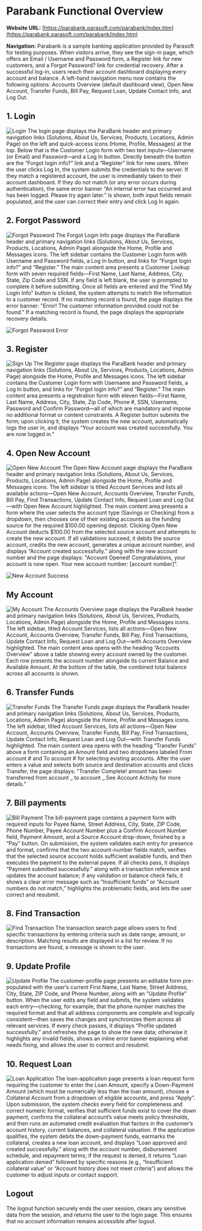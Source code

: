 # Parabank Functional Overview

**Website URL:** [https://parabank.parasoft.com/parabank/index.htm](https://parabank.parasoft.com/parabank/index.htm)

**Navigation:** Parabank is a sample banking application provided by Parasoft for testing purposes. When visitors arrive, they see the sign-in page, which offers an Email / Username and Password form, a Register link for new customers, and a Forgot Password? link for credential recovery. After a successful log-in, users reach their account dashboard displaying every account and balance. A left-hand navigation menu now contains the following options: Accounts Overview (default dashboard view), Open New Account, Transfer Funds, Bill Pay, Request Loan, Update Contact Info, and Log Out.

## 1. Login
![Login](1_login.png)
The login page displays the ParaBank header and primary navigation links (Solutions, About Us, Services, Products, Locations, Admin Page) on the left and quick-access icons (Home, Profile, Messages) at the top. Below that is the Customer Login form with two text inputs—Username (or Email) and Password—and a Log In button. Directly beneath the button are the “Forgot login info?” link and a “Register” link for new users. When the user clicks Log In, the system submits the credentials to the server. If they match a registered account, the user is immediately taken to their account dashboard. If they do not match (or any error occurs during authentication), the same error banner “An internal error has occurred and has been logged. Please try again later.” is shown, both input fields remain populated, and the user can correct their entry and click Log In again.

## 2. Forgot Password
![Forgot Password](2_forget.png)
The Forgot Login Info page displays the ParaBank header and primary navigation links (Solutions, About Us, Services, Products, Locations, Admin Page) alongside the Home, Profile and Messages icons. The left sidebar contains the Customer Login form with Username and Password fields, a Log In button, and links for “Forgot login info?” and “Register.” The main content area presents a Customer Lookup form with seven required fields—First Name, Last Name, Address, City, State, Zip Code and SSN. If any field is left blank, the user is prompted to complete it before submitting. Once all fields are entered and the “Find My Login Info” button is clicked, the system attempts to match the information to a customer record. If no matching record is found, the page displays the error banner:
"Error! The customer information provided could not be found." If a matching record is found, the page displays the appropriate recovery details.

![Forgot Password Error](2_forget_error.png)

## 3. Register
![Sign Up](3_signup.png)
The Register page displays the ParaBank header and primary navigation links (Solutions, About Us, Services, Products, Locations, Admin Page) alongside the Home, Profile and Messages icons. The left sidebar contains the Customer Login form with Username and Password fields, a Log In button, and links for “Forgot login info?” and “Register.” The main content area presents a registration form with eleven fields—First Name, Last Name, Address, City, State, Zip Code, Phone #, SSN, Username, Password and Confirm Password—all of which are mandatory and impose no additional format or content constraints. A Register button submits the form; upon clicking it, the system creates the new account, automatically logs the user in, and displays “Your account was created successfully. You are now logged in."


## 4. Open New Account
![Open New Account](4_newAccount.png)
The Open New Account page displays the ParaBank header and primary navigation links (Solutions, About Us, Services, Products, Locations, Admin Page) alongside the Home, Profile and Messages icons. The left sidebar is titled Account Services and lists all available actions—Open New Account, Accounts Overview, Transfer Funds, Bill Pay, Find Transactions, Update Contact Info, Request Loan and Log Out—with Open New Account highlighted. The main content area presents a form where the user selects the account type (Savings or Checking) from a dropdown, then chooses one of their existing accounts as the funding source for the required $100.00 opening deposit. Clicking Open New Account deducts $100.00 from the selected source account and attempts to create the new account. If all validations succeed, it debits the source account, credits the new account, generates a unique account number, and displays “Account created successfully.” along with the new account number and the page displays: "Account Opened! Congratulations, your account is now open. Your new account number: [account number]".

![New Account Success](4_newAccount_success.png)


## My Account
![My Account](5_myAccount.png)
The Accounts Overview page displays the ParaBank header and primary navigation links (Solutions, About Us, Services, Products, Locations, Admin Page) alongside the Home, Profile and Messages icons. The left sidebar, titled Account Services, lists all actions—Open New Account, Accounts Overview, Transfer Funds, Bill Pay, Find Transactions, Update Contact Info, Request Loan and Log Out—with Accounts Overview highlighted. The main content area opens with the heading “Accounts Overview” above a table showing every account owned by the customer. Each row presents the account number alongside its current Balance and Available Amount. At the bottom of the table, the combined total balance across all accounts is shown.

## 6. Transfer Funds
![Transfer Funds](6_transferFunds.png)
The Transfer Funds page displays the ParaBank header and primary navigation links (Solutions, About Us, Services, Products, Locations, Admin Page) alongside the Home, Profile and Messages icons. The left sidebar, titled Account Services, lists all actions—Open New Account, Accounts Overview, Transfer Funds, Bill Pay, Find Transactions, Update Contact Info, Request Loan and Log Out—with Transfer Funds highlighted. The main content area opens with the heading “Transfer Funds” above a form containing an Amount field and two dropdowns labeled From account # and To account # for selecting existing accounts. After the user enters a value and selects both source and destination accounts and clicks Transfer, the page displays: "Transfer Complete! amount has been transferred from account _ to account _.See Account Activity for more details."














## 7. Bill payments
![Bill Payment](8_billPayment.png)
 The bill-payment page contains a payment form with required inputs for Payee Name, Street Address, City, State, ZIP Code, Phone Number, Payee Account Number plus a Confirm Account Number field, Payment Amount, and a Source Account drop-down, finished by a “Pay” button. On submission, the system validates each entry for presence and format, confirms that the two account-number fields match, verifies that the selected source account holds sufficient available funds, and then executes the payment to the external payee. If all checks pass, it displays “Payment submitted successfully.” along with a transaction reference and updates the account balance; if any validation or balance check fails, it shows a clear error message such as “Insufficient funds” or “Account numbers do not match,” highlights the problematic fields, and lets the user correct and resubmit.

## 8. Find Transaction
![Find Transaction](9_findTransaction.png)
 The transaction search page allows users to find specific transactions by entering criteria such as date range, amount, or description. Matching results are displayed in a list for review. If no transactions are found, a message is shown to the user.

## 9. Update Profile
![Update Profile](10_updateProfile.png)
 The customer-profile page presents an editable form pre-populated with the user’s current First Name, Last Name, Street Address, City, State, ZIP Code, and Phone Number, along with an “Update Profile” button. When the user edits any field and submits, the system validates each entry—checking, for example, that the phone number matches the required format and that all address components are complete and logically consistent—then saves the changes and synchronizes them across all relevant services. If every check passes, it displays “Profile updated successfully.” and refreshes the page to show the new data; otherwise it highlights any invalid fields, shows an inline error banner explaining what needs fixing, and allows the user to correct and resubmit.

## 10. Request Loan
![Loan Application](11_loan.png)
 The loan-application page presents a loan request form requiring the customer to enter the Loan Amount, specify a Down-Payment Amount (which must be numerically less than the loan amount), choose a Collateral Account from a dropdown of eligible accounts, and press “Apply”. Upon submission, the system checks every field for completeness and correct numeric format, verifies that sufficient funds exist to cover the down payment, confirms the collateral account’s value meets policy thresholds, and then runs an automated credit evaluation that factors in the customer’s account history, current balances, and collateral valuation. If the application qualifies, the system debits the down-payment funds, earmarks the collateral, creates a new loan account, and displays “Loan approved and created successfully.” along with the account number, disbursement schedule, and repayment terms; if the request is denied, it returns “Loan application denied” followed by specific reasons (e.g., “Insufficient collateral value” or “Account history does not meet criteria”) and allows the customer to adjust inputs or contact support.

 ## Logout
 The logout function securely ends the user session, clears any sensitive data from the session, and returns the user to the login page. This ensures that no account information remains accessible after logout.
